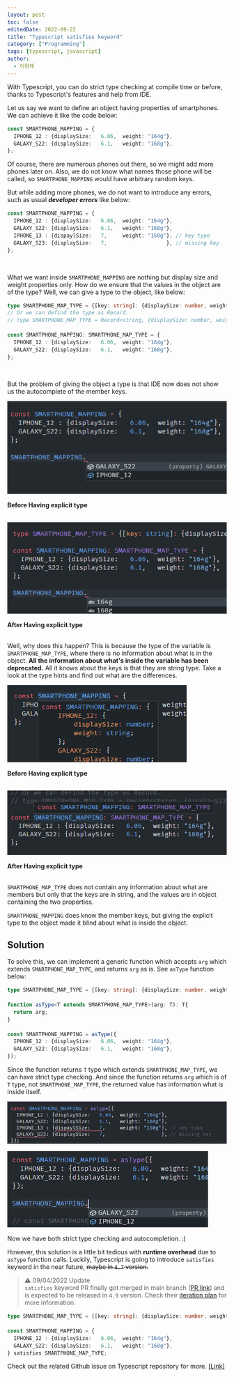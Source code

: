 ```yaml
---
layout: post
toc: false
editedDate: 2022-09-22
title: "Typescript satisfies keyword"
category: ["Programming"]
tags: [typescript, javascript]
author:
  - 이현재
---
```


With Typescript, you can do strict type checking at compile time or before,
thanks to Typescript's features and help from IDE.
<!--more-->

Let us say we want to define an object having
properties of smartphones.
We can achieve it like the code below:

```ts
const SMARTPHONE_MAPPING = {
  IPHONE_12 : {displaySize:   6.06,  weight: "164g"},
  GALAXY_S22: {displaySize:   6.1,   weight: "168g"},
};
```

Of course, there are numerous phones out there,
so we might add more phones later on. Also,
we do not know what names those phone will be called,
so `SMARTPHONE_MAPPING` would have arbitrary random keys.

But while adding more phones, we do not want to introduce any errors,
such as usual ***developer errors*** like below:

```ts
const SMARTPHONE_MAPPING = {
  IPHONE_12 : {displaySize:   6.06,  weight: "164g"},
  GALAXY_S22: {displaySize:   6.1,   weight: "168g"},
  IPHONE_13 : {dispaylSize:   7,     weight: "150g"}, // key typo
  GALAXY_S23: {displaySize:   7,                   }, // missing key
};
```
<br>

What we want inside `SMARTPHONE_MAPPING` are nothing but
display size and weight properties only.
How do we ensure that the values in the object are of the type?
Well, we can give a type to the object, like below:

```ts
type SMARTPHONE_MAP_TYPE = {[key: string]: {displaySize: number, weight: string}}
// Or we can defind the type as Record.
// type SMARTPHONE_MAP_TYPE = Record<string, {displaySize: number, weight: string}}>

const SMARTPHONE_MAPPING: SMARTPHONE_MAP_TYPE = {
  IPHONE_12 : {displaySize:   6.06,  weight: "164g"},
  GALAXY_S22: {displaySize:   6.1,   weight: "168g"},
};
```
<br>

But the problem of giving the object a type is that
IDE now does not show us the autocomplete of the member keys.

![with-autocomplete](/img/2022-03-26-ts-satisfies-keyword/with-autocomplete.png)

**Before Having explicit type**
<br><br>

![without-autocomplete](/img/2022-03-26-ts-satisfies-keyword/without-autocomplete.png)

**After Having explicit type**
<br><br>

Well, why does this happen?
This is because the type of the variable is `SMARTPHONE_MAP_TYPE`,
where there is no information about what is in the object.
**All the information about what's inside the variable
has been deprecated.** All it knows about the keys is that
they are string type. Take a look at the type hints
and find out what are the differences.

![without-type](/img/2022-03-26-ts-satisfies-keyword/without-type.png)

**Before Having explicit type**
<br><br>

![with-type](/img/2022-03-26-ts-satisfies-keyword/with-type.png)

**After Having explicit type**
<br><br>

`SMARTPHONE_MAP_TYPE` does not contain any information about
what are members but only that the keys are in string,
and the values are in object containing the two properties.

`SMARTPHONE_MAPPING` does know the member keys, but
giving the explicit type to the object made it
blind about what is inside the object.

## Solution
To solve this, we can implement a generic function
which accepts `arg` which extends `SMARTPHONE_MAP_TYPE`,
and returns `arg` as is. See `asType` function below:

```ts
type SMARTPHONE_MAP_TYPE = {[key: string]: {displaySize: number, weight: string}}

function asType<T extends SMARTPHONE_MAP_TYPE>(arg: T): T{
  return arg;
}

const SMARTPHONE_MAPPING = asType({
  IPHONE_12 : {displaySize:   6.06,  weight: "164g"},
  GALAXY_S22: {displaySize:   6.1,   weight: "168g"},
});
```

Since the function returns `T` type which extends `SMARTPHONE_MAP_TYPE`,
we can have strict type checking.
And since the function returns `arg` which is of `T` type,
not `SMARTPHONE_MAP_TYPE`, the returned value has information what is inside itself.

![strict-type-checking](/img/2022-03-26-ts-satisfies-keyword/strict-type-checking.png)

![autocomplete](/img/2022-03-26-ts-satisfies-keyword/autocomplete.png)

Now we have both strict type checking and autocompletion. :)

However, this solution is a little bit tedious with **runtime overhead** due to `asType` function calls.
Luckily, Typescript is going to introduce `satisfies` keyword
in the near future, ~~maybe in `4.7` version.~~

> ⚠️ 09/04/2022 Update<br>
> `satisfies` keyword PR finally got merged in main branch ([PR link](https://github.com/microsoft/TypeScript/pull/46827))
> and is expected to be released in `4.9` version. Check their [iteration plan](https://github.com/microsoft/TypeScript/issues/50457) for more information.

```ts
type SMARTPHONE_MAP_TYPE = {[key: string]: {displaySize: number, weight: string}}

const SMARTPHONE_MAPPING = {
  IPHONE_12 : {displaySize:   6.06,  weight: "164g"},
  GALAXY_S22: {displaySize:   6.1,   weight: "168g"},
} satisfies SMARTPHONE_MAP_TYPE;
```

Check out the related Github issue on Typescript repository for more.
[[Link]](https://github.com/microsoft/TypeScript/issues/47920)

